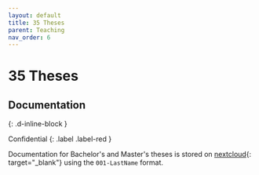 ```yaml
---
layout: default
title: 35 Theses
parent: Teaching
nav_order: 6
---
```


# 35 Theses

## Documentation
{: .d-inline-block }

Confidential
{: .label .label-red }

Documentation for Bachelor's and Master's theses is stored on [nextcloud](https://nc-2272638881871040784.nextcloud-ionos.com/index.php/apps/files/?dir=/30-teaching/35_theses&fileid=124){: target="_blank"} using the `001-LastName` format.

